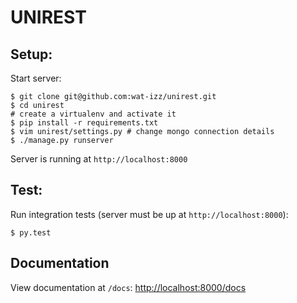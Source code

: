 # UNIREST

## Setup:
Start server:
```shell
$ git clone git@github.com:wat-izz/unirest.git
$ cd unirest
# create a virtualenv and activate it
$ pip install -r requirements.txt
$ vim unirest/settings.py # change mongo connection details
$ ./manage.py runserver
```
Server is running at `http://localhost:8000`

## Test:

Run integration tests (server must be up at `http://localhost:8000`):
```
$ py.test
```
## Documentation
View documentation at `/docs`: <http://localhost:8000/docs>






